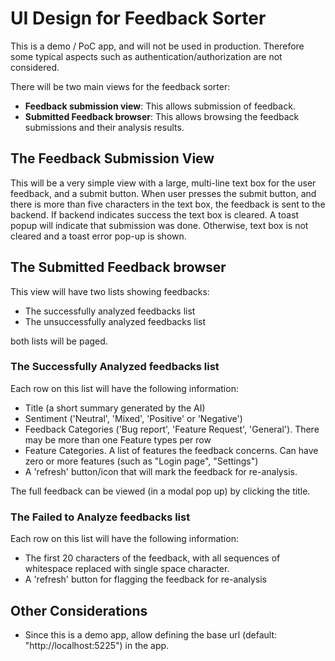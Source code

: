 # UI Design for Feedback Sorter

This is a demo / PoC app, and will not be used in production. Therefore some typical aspects such as authentication/authorization are not considered.

There will be two main views for the feedback sorter:

- **Feedback submission view**: This allows submission of feedback.
- **Submitted Feedback browser**: This allows browsing the feedback submissions and their analysis results.

## The Feedback Submission View

This will be a very simple view with a large, multi-line text box for the user feedback, and a submit button.
When user presses the submit button, and there is more than five characters in the text box, the feedback
is sent to the backend.
If backend indicates success the text box is cleared. A toast popup will indicate that submission was done.
Otherwise, text box is not cleared and a toast error pop-up is shown.

## The Submitted Feedback browser

This view will have two lists showing feedbacks:
- The successfully analyzed feedbacks list
- The unsuccessfully analyzed feedbacks list

both lists will be paged.

### The Successfully Analyzed feedbacks list

Each row on this list will have the following information:
- Title (a short summary generated by the AI)
- Sentiment ('Neutral', 'Mixed', 'Positive' or 'Negative')
- Feedback Categories ('Bug report', 'Feature Request', 'General'). There may be more than one Feature types per row
- Feature Categories. A list of features the feedback concerns. Can have zero or more features (such as "Login page", "Settings")
- A 'refresh' button/icon that will mark the feedback for re-analysis.

The full feedback can be viewed (in a modal pop up) by clicking the title.

### The Failed to Analyze feedbacks list

Each row on this list will have the following information:
- The first 20 characters of the feedback, with all sequences of whitespace replaced with single space character.
- A 'refresh' button for flagging the feedback for re-analysis

## Other Considerations

- Since this is a demo app, allow defining the base url (default: "http://localhost:5225") in the app.